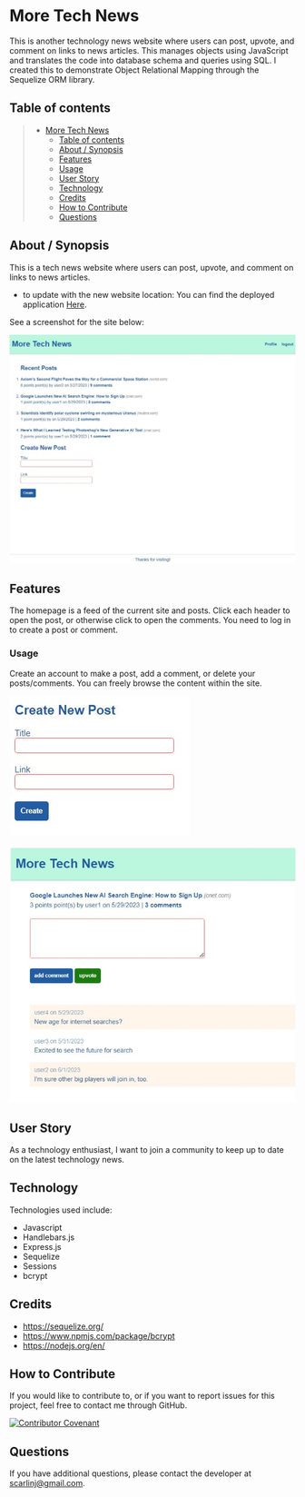 # More Tech News

 This is another technology news website where users can post, upvote, and comment on links to news articles. This manages objects using JavaScript and translates the code into database schema and queries using SQL.  I created this to demonstrate Object Relational Mapping through the Sequelize ORM library.  

## Table of contents

> - [More Tech News](#more-tech-news)
>   - [Table of contents](#table-of-contents)
>   - [About / Synopsis](#about--synopsis)
>   - [Features](#features)
>   - [Usage](#usage)
>   - [User Story](#user-story)
>   - [Technology](#technology)
>   - [Credits](#credits)
>   - [How to Contribute](#How--to--Contribute)
>   - [Questions](#questions)

## About / Synopsis

This is a tech news website where users can post, upvote, and comment on links to news articles.  
* to update with the new website location: You can find the deployed application [Here]().

See a screenshot for the site below:

![Image of the homepage](./public/images/MoreTechNews%20Homepage.JPG)

## Features

The homepage is a feed of the current site and posts.  Click each header to open the post, or otherwise click to open the comments.  You need to log in to create a post or comment.

### Usage

Create an account to make a post, add a comment, or delete your posts/comments.  You can freely browse the content within the site.

![Image of Create Post page](./public/images/CreatePost.JPG)

![Image of Post page with comments](./public/images/MoreTechNews%20Post%20with%20Comments.JPG)

## User Story

As a technology enthusiast, I want to join a community to keep up to date on the latest technology news.

## Technology

Technologies used include:
- Javascript
- Handlebars.js
- Express.js
- Sequelize
- Sessions
- bcrypt

## Credits

- https://sequelize.org/
- https://www.npmjs.com/package/bcrypt
- https://nodejs.org/en/

## How to Contribute

If you would like to contribute to, or if you want to report issues for this project, feel free to contact me through GitHub.

[![Contributor Covenant](https://img.shields.io/badge/Contributor%20Covenant-2.1-4baaaa.svg)](code_of_conduct.md)

## Questions

If you have additional questions, please contact the developer at scarlinj@gmail.com.